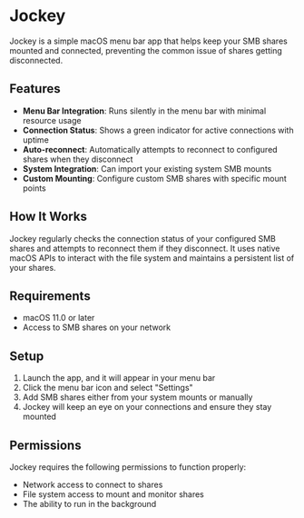 # Jockey

Jockey is a simple macOS menu bar app that helps keep your SMB shares mounted and connected, preventing the common issue of shares getting disconnected.

## Features

- **Menu Bar Integration**: Runs silently in the menu bar with minimal resource usage
- **Connection Status**: Shows a green indicator for active connections with uptime
- **Auto-reconnect**: Automatically attempts to reconnect to configured shares when they disconnect
- **System Integration**: Can import your existing system SMB mounts
- **Custom Mounting**: Configure custom SMB shares with specific mount points

## How It Works

Jockey regularly checks the connection status of your configured SMB shares and attempts to reconnect them if they disconnect. It uses native macOS APIs to interact with the file system and maintains a persistent list of your shares.

## Requirements

- macOS 11.0 or later
- Access to SMB shares on your network

## Setup

1. Launch the app, and it will appear in your menu bar
2. Click the menu bar icon and select "Settings"
3. Add SMB shares either from your system mounts or manually
4. Jockey will keep an eye on your connections and ensure they stay mounted

## Permissions

Jockey requires the following permissions to function properly:

- Network access to connect to shares
- File system access to mount and monitor shares
- The ability to run in the background
